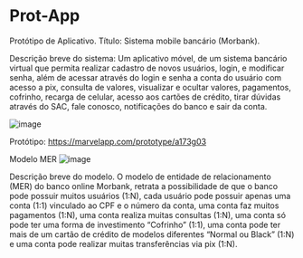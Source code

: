 # Prot-App
Protótipo de Aplicativo.
Título: Sistema mobile bancário (Morbank).

Descrição breve do sistema:  Um aplicativo móvel, de um sistema bancário virtual que permita realizar cadastro de novos usuários, login, e modificar senha, além de acessar através do login e senha a conta do usuário com acesso a pix, consulta de valores, visualizar e ocultar valores, pagamentos, cofrinho, recarga de celular, acesso aos cartões de crédito, tirar dúvidas através do SAC, fale conosco, notificações do banco e sair da conta.

![image](https://github.com/user-attachments/assets/fd59b5ca-4dd1-41ab-96e6-477ed70d4dac)

Protótipo: https://marvelapp.com/prototype/a173g03

Modelo MER
![image](https://github.com/user-attachments/assets/9cac7c81-2b54-48b9-961a-52db795ff8bb)

Descrição breve do modelo.
O modelo de entidade de relacionamento (MER) do banco online Morbank, retrata a possibilidade de que o banco pode possuir muitos usuários (1:N), cada usuário pode possuir apenas uma conta (1:1) vinculado ao CPF e o número da conta, uma conta faz muitos pagamentos (1:N), uma conta realiza muitas consultas (1:N), uma conta só pode ter uma forma de investimento “Cofrinho” (1:1), uma conta pode ter mais de um cartão de crédito de modelos diferentes “Normal ou Black” (1:N) e uma conta pode realizar muitas transferências via pix (1:N).
